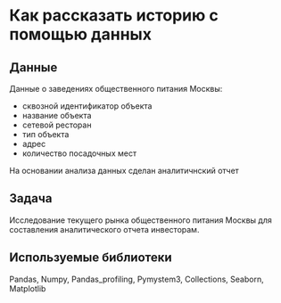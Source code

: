 # Как рассказать историю с помощью данных

## Данные
Данные о заведениях общественного питания Москвы:
- сквозной идентификатор объекта
- название объекта
- сетевой ресторан
- тип объекта
- адрес
- количество посадочных мест

На основании анализа данных сделан аналитичнский отчет 

## Задача
Исследование текущего рынка общественного питания Москвы для составления аналитического отчета инвесторам.

## Используемые библиотеки
Pandas, Numpy, Pandas_profiling, Pymystem3, Collections, Seaborn, Matplotlib
